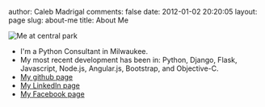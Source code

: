 author: Caleb Madrigal
comments: false
date: 2012-01-02 20:20:05
layout: page
slug: about-me
title: About Me

![Me at central park](/static/images/caleb_madrigal_in_woods_600px.jpg)

  * I'm a Python Consultant in Milwaukee.
  * My most recent development has been in: Python, Django, Flask, Javascript, Node.js, Angular.js, Bootstrap, and Objective-C.
  * [My github page](https://github.com/calebmadrigal)
  * [My LinkedIn page](http://www.linkedin.com/pub/caleb-madrigal/40/489/2b8)
  * [My Facebook page](https://www.facebook.com/caleb.madrigal)

